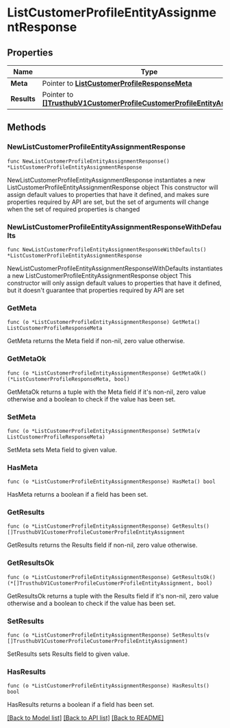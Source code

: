 # ListCustomerProfileEntityAssignmentResponse

## Properties

Name | Type | Description
------------ | ------------- | -------------
**Meta** | Pointer to [**ListCustomerProfileResponseMeta**](ListCustomerProfileResponse_meta.md) |  | [optional] 
**Results** | Pointer to [**[]TrusthubV1CustomerProfileCustomerProfileEntityAssignment**](TrusthubV1CustomerProfileCustomerProfileEntityAssignment.md) |  | [optional] 

## Methods

### NewListCustomerProfileEntityAssignmentResponse

`func NewListCustomerProfileEntityAssignmentResponse() *ListCustomerProfileEntityAssignmentResponse`

NewListCustomerProfileEntityAssignmentResponse instantiates a new ListCustomerProfileEntityAssignmentResponse object
This constructor will assign default values to properties that have it defined,
and makes sure properties required by API are set, but the set of arguments
will change when the set of required properties is changed

### NewListCustomerProfileEntityAssignmentResponseWithDefaults

`func NewListCustomerProfileEntityAssignmentResponseWithDefaults() *ListCustomerProfileEntityAssignmentResponse`

NewListCustomerProfileEntityAssignmentResponseWithDefaults instantiates a new ListCustomerProfileEntityAssignmentResponse object
This constructor will only assign default values to properties that have it defined,
but it doesn't guarantee that properties required by API are set

### GetMeta

`func (o *ListCustomerProfileEntityAssignmentResponse) GetMeta() ListCustomerProfileResponseMeta`

GetMeta returns the Meta field if non-nil, zero value otherwise.

### GetMetaOk

`func (o *ListCustomerProfileEntityAssignmentResponse) GetMetaOk() (*ListCustomerProfileResponseMeta, bool)`

GetMetaOk returns a tuple with the Meta field if it's non-nil, zero value otherwise
and a boolean to check if the value has been set.

### SetMeta

`func (o *ListCustomerProfileEntityAssignmentResponse) SetMeta(v ListCustomerProfileResponseMeta)`

SetMeta sets Meta field to given value.

### HasMeta

`func (o *ListCustomerProfileEntityAssignmentResponse) HasMeta() bool`

HasMeta returns a boolean if a field has been set.

### GetResults

`func (o *ListCustomerProfileEntityAssignmentResponse) GetResults() []TrusthubV1CustomerProfileCustomerProfileEntityAssignment`

GetResults returns the Results field if non-nil, zero value otherwise.

### GetResultsOk

`func (o *ListCustomerProfileEntityAssignmentResponse) GetResultsOk() (*[]TrusthubV1CustomerProfileCustomerProfileEntityAssignment, bool)`

GetResultsOk returns a tuple with the Results field if it's non-nil, zero value otherwise
and a boolean to check if the value has been set.

### SetResults

`func (o *ListCustomerProfileEntityAssignmentResponse) SetResults(v []TrusthubV1CustomerProfileCustomerProfileEntityAssignment)`

SetResults sets Results field to given value.

### HasResults

`func (o *ListCustomerProfileEntityAssignmentResponse) HasResults() bool`

HasResults returns a boolean if a field has been set.


[[Back to Model list]](../README.md#documentation-for-models) [[Back to API list]](../README.md#documentation-for-api-endpoints) [[Back to README]](../README.md)


